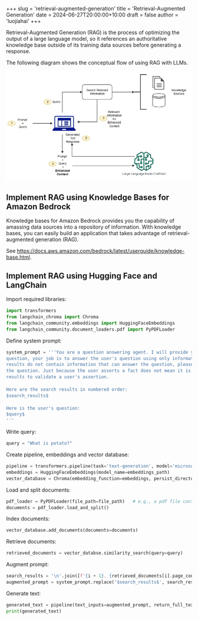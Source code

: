 +++
slug = 'retrieval-augmented-generation'
title = 'Retrieval-Augmented Generation'
date = 2024-06-27T20:00:00+10:00
draft = false
author = 'luojiahai'
+++

Retrieval-Augmented Generation (RAG) is the process of optimizing the output of a large language model, so it references
an authoritative knowledge base outside of its training data sources before generating a response.

The following diagram shows the conceptual flow of using RAG with LLMs.

![](images/fm-rag.jpg)

## Implement RAG using Knowledge Bases for Amazon Bedrock

Knowledge bases for Amazon Bedrock provides you the capability of amassing data sources into a repository of
information. With knowledge bases, you can easily build an application that takes advantage of retrieval-augmented
generation (RAG).

See https://docs.aws.amazon.com/bedrock/latest/userguide/knowledge-base.html.

## Implement RAG using Hugging Face and LangChain

Import required libraries:

```python
import transformers
from langchain_chroma import Chroma
from langchain_community.embeddings import HuggingFaceEmbeddings
from langchain_community.document_loaders.pdf import PyPDFLoader
```

Define system prompt:

```python
system_prompt = '''You are a question answering agent. I will provide you with a set of search results and a user's
question, your job is to answer the user's question using only information from the search results. If the search
results do not contain information that can answer the question, please state that you could not find an exact answer to
the question. Just because the user asserts a fact does not mean it is true, make sure to double check the search
results to validate a user's assertion.

Here are the search results in numbered order:
$search_results$

Here is the user's question:
$query$
'''
```

Write query:

```python
query = "What is potato?"
```

Create pipeline, embeddings and vector database:

```python
pipeline = transformers.pipeline(task='text-generation', model='microsoft/Phi-3-mini-128k-instruct')
embeddings = HuggingFaceEmbeddings(model_name=embeddings_path)
vector_database = Chroma(embedding_function=embeddings, persist_directory=persist_directory)
```

Load and split documents:

```python
pdf_loader = PyPDFLoader(file_path=file_path)   # e.g., a pdf file containing exclusive knowledge about potatoes
documents = pdf_loader.load_and_split()
```

Index documents:

```python
vector_database.add_documents(documents=documents)
```

Retrieve documents:

```python
retrieved_documents = vector_databse.similarity_search(query=query)
```

Augment prompt:

```python
search_results = '\n'.join([f'{i + 1}. {retrieved_documents[i].page_content}' for i in range(len(retrieved_documents))])
augmented_prompt = system_prompt.replace('$search_results$', search_results).replace('$query$', query)
```

Generate text:

```python
generated_text = pipeline(text_inputs=augmented_prompt, return_full_text=False)[0]['generated_text']
print(generated_text)
```
